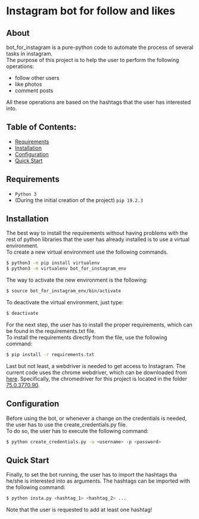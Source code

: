 # Instagram bot for follow and likes

## About

bot_for_instagram is a pure-python code to automate the process of several tasks in instagram.\
The purpose of this project is to help the user to perform the following operations:

- follow other users 
- like photos
- comment posts

All these operations are based on the hashtags that the user has interested into.

## Table of Contents:

- [Requirements](#requirements)
- [Installation](#installation)
- [Configuration](#configuration)
- [Quick Start](#quick-start)

## Requirements

- `Python 3`
- (During the initial creation of the project) `pip 19.2.3`

## Installation

The best way to install the requirements without having problems with the rest of python libraries that the user has already installed is to use a virtual environment.\
To create a new virtual environment use the following commands.

````bash
$ python3 -m pip install virtualenv
$ python3 -m virtualenv bot_for_instagram_env
````

The way to activate the new environment is the following:

````bash
$ source bot_for_instagram_env/bin/activate
````

To deactivate the virtual environment, just type:

````bash
$ deactivate
````

For the next step, the user has to install the proper requirements, which can be found in the requirements.txt file.\
To install the requirements directly from the file, use the following command:

````bash
$ pip install -r requirements.txt
````

Last but not least, a webdriver is needed to get access to Instagram.
The current code uses the chrome webdriver, which can be downloaded from [here](https://chromedriver.storage.googleapis.com/index.html).
Specifically, the chromedriver for this project is located in the folder [75.0.3770.90](https://chromedriver.storage.googleapis.com/index.html?path=75.0.3770.90/).


## Configuration

Before using the bot, or whenever a change on the credentials is needed, the user has to use the create_credentials.py file.\
To do so, the user has to execute the following command:

````bash
$ python create_credentials.py -u <username> -p <password>
````

## Quick Start

Finally, to set the bot running, the user has to import the hashtags tha he/she is interested into as arguments.
The hashtags can be imported with the following command:

````bash
$ python insta.py <hashtag_1> <hashtag_2> ...
````

Note that the user is requested to add at least one hashtag!